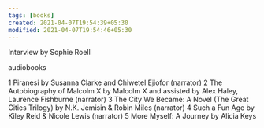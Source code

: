 ```yaml
---
tags: [books]
created: 2021-04-07T19:54:39+05:30
modified: 2021-04-07T19:54:46+05:30
---
```


Interview by Sophie Roell


audiobooks



1 Piranesi by Susanna Clarke and Chiwetel Ejiofor (narrator)
2 The Autobiography of Malcolm X by Malcolm X and assisted by Alex Haley, Laurence Fishburne (narrator)
3 The City We Became: A Novel (The Great Cities Trilogy) by N.K. Jemisin & Robin Miles (narrator)
4 Such a Fun Age by Kiley Reid & Nicole Lewis (narrator)
5 More Myself: A Journey by Alicia Keys